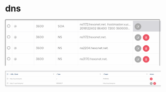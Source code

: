 # dns

![](_v_images/20181224173305862_1300834146.png)


![](_v_images/20181224224012399_1569067454.png)